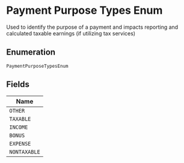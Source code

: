 
# Payment Purpose Types Enum

Used to identify the purpose of a payment and impacts reporting and calculated taxable earnings (if utilizing tax services)

## Enumeration

`PaymentPurposeTypesEnum`

## Fields

| Name |
|  --- |
| `OTHER` |
| `TAXABLE` |
| `INCOME` |
| `BONUS` |
| `EXPENSE` |
| `NONTAXABLE` |

